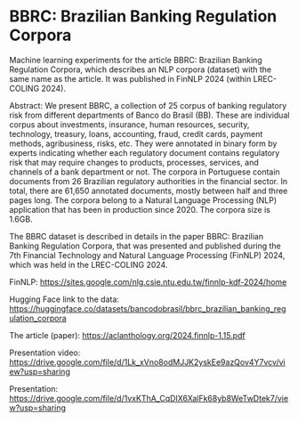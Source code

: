 # BBRC: Brazilian Banking Regulation Corpora
Machine learning experiments for the article BBRC: Brazilian Banking Regulation Corpora, which describes an NLP corpora (dataset) with the same name as the article. It was published in FinNLP 2024 (within LREC-COLING 2024).

Abstract:
We present BBRC, a collection of 25 corpus of banking regulatory risk from different departments of Banco do Brasil (BB). These are individual corpus about investments, insurance, human resources, security, technology, treasury, loans, accounting, fraud, credit cards, payment methods, agribusiness, risks, etc. They were annotated in binary form by experts indicating whether each regulatory document contains regulatory risk that may require changes to products, processes, services, and channels of a bank department or not. The corpora in Portuguese contain documents from 26 Brazilian regulatory authorities in the financial sector. In total, there are 61,650 annotated documents, mostly between half and three pages long. The corpora belong to a Natural Language Processing (NLP) application that has been in production since 2020. The corpora size is 1.6GB.

The BBRC dataset is described in details in the paper BBRC: Brazilian Banking Regulation Corpora, that was presented and published during the 7th Financial Technology and Natural Language Processing (FinNLP) 2024, which was held in the LREC-COLING 2024.

FinNLP: https://sites.google.com/nlg.csie.ntu.edu.tw/finnlp-kdf-2024/home

Hugging Face link to the data: https://huggingface.co/datasets/bancodobrasil/bbrc_brazilian_banking_regulation_corpora

The article (paper): https://aclanthology.org/2024.finnlp-1.15.pdf

Presentation video: https://drive.google.com/file/d/1Lk_xVno8odMJJK2yskEe9azQov4Y7vcv/view?usp=sharing

Presentation: https://drive.google.com/file/d/1vxKThA_CqDIX6XalFk68yb8WeTwDtek7/view?usp=sharing
